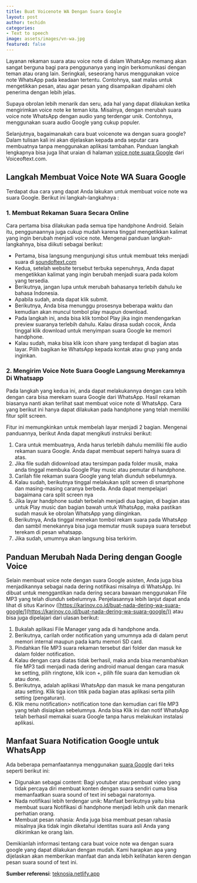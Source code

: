 ```yaml
---
title: Buat Voicenote WA Dengan Suara Google
layout: post
author: techidn
categories: 
- Text to speech
image: assets/images/vn-wa.jpg
featured: false
---
```


Layanan rekaman suara atau voice note di dalam WhatsApp memang akan sangat berguna bagi para penggunanya yang ingin berkomunikasi dengan teman atau orang lain. Seringkali, seseorang harus menggunakan voice note WhatsApp pada keadaan tertentu. Contohnya, saat malas untuk mengetikkan pesan, atau agar pesan yang disampaikan dipahami oleh penerima dengan lebih jelas.

Supaya obrolan lebih menarik dan seru, ada hal yang dapat dilakukan ketika mengirimkan voice note ke teman kita. Misalnya, dengan merubah suara voice note WhatsApp dengan audio yang terdengar unik. Contohnya, menggunakan suara audio Google yang cukup populer.

Selanjutnya, bagaimanakah cara buat voicenote wa dengan suara google? Dalam tulisan kali ini akan dijelaskan kepada anda seputar cara membuatnya tanpa menggunakan aplikasi tambahan. Panduan langkah lengkapnya bisa juga lihat uraian di halaman [voice note suara Google](https://www.voiceoftext.com/2022/04/cara-membuat-voice-note-wa-dengan-suara.html) dari Voiceoftext.com.

## Langkah Membuat Voice Note WA Suara Google

Terdapat dua cara yang dapat Anda lakukan untuk membuat voice note wa suara Google. Berikut ini langkah-langkahnya :

### 1. Membuat Rekaman Suara Secara Online

Cara pertama bisa dilakukan pada semua tipe handphone Android. Selain itu, penggunaannya juga cukup mudah karena tinggal mengetikkan kalimat yang ingin berubah menjadi voice note. Mengenai panduan langkah-langkahnya, bisa diikuti sebagai berikut:

- Pertama, bisa langsung mengunjungi situs untuk membuat teks menjadi suara di [soundoftext.com](https://soundoftext.com)
- Kedua, setelah website tersebut terbuka sepenuhnya, Anda dapat mengetikkan kalimat yang ingin berubah menjadi suara pada kolom yang tersedia.
- Berikutnya, jangan lupa untuk merubah bahasanya terlebih dahulu ke bahasa Indonesia.
- Apabila sudah, anda dapat klik submit.
- Berikutnya, Anda bisa menunggu prosesnya beberapa waktu dan kemudian akan muncul tombol play maupun download.
- Pada langkah ini, anda bisa klik tombol Play jika ingin mendengarkan preview suaranya terlebih dahulu. Kalau dirasa sudah cocok, Anda tinggal klik download untuk menyimpan suara Google ke memori handphone.
- Kalau sudah, maka bisa klik icon share yang terdapat di bagian atas layar. Pilih bagikan ke WhatsApp kepada kontak atau grup yang anda inginkan.

### 2. Mengirim Voice Note Suara Google Langsung Merekamnya Di Whatsapp

Pada langkah yang kedua ini, anda dapat melakukannya dengan cara lebih dengan cara bisa merekam suara Google dari WhatsApp. Hasil rekaman biasanya nanti akan terlihat saat membuat voice note di WhatsApp. Cara yang berikut ini hanya dapat dilakukan pada handphone yang telah memiliki fitur split screen.

Fitur ini memungkinkan untuk membelah layar menjadi 2 bagian. Mengenai panduannya, berikut Anda dapat mengikuti instruksi berikut:

1. Cara untuk membuatnya, Anda harus terlebih dahulu memiliki file audio rekaman suara Google. Anda dapat membuat seperti halnya suara di atas.
2. Jika file sudah didownload atau tersimpan pada folder musik, maka anda tinggal membuka Google Play music atau pemutar di handphone.
3. Carilah file rekaman suara Google yang telah diunduh sebelumnya.
4. Kalau sudah, berikutnya tinggal melakukan split screen di smartphone dan masing-masing caranya berbeda. Anda dapat mempelajari bagaimana cara split screen nya
5. Jika layar handphone sudah terbelah menjadi dua bagian, di bagian atas untuk Play music dan bagian bawah untuk WhatsApp, maka pastikan sudah masuk ke obrolan WhatsApp yang diinginkan.
6. Berikutnya, Anda tinggal menekan tombol rekam suara pada WhatsApp dan sambil menekannya bisa juga memutar musik supaya suara tersebut terekam di pesan whatsapp. 
7. Jika sudah, umumnya akan langsung bisa terkirim.

## Panduan Merubah Nada Dering dengan Google Voice

Selain membuat voice note dengan suara Google asisten, Anda juga bisa menjadikannya sebagai nada dering notifikasi misalnya di WhatsApp. Ini dibuat untuk menggantikan nada dering secara bawaan menggunakan File MP3 yang telah diunduh sebelumnya. Penjelasannya lebih lanjut dapat anda lihat di situs Karinov ([https://karinov.co.id/buat-nada-dering-wa-suara-google/](https://karinov.co.id/buat-nada-dering-wa-suara-google/)) atau bisa juga dipelajari dari ulasan berikut: 

1. Bukalah aplikasi File Manager yang ada di handphone anda.
2. Berikutnya, carilah order notification yang umumnya ada di dalam perut memori internal maupun pada kartu memori SD card.
3. Pindahkan file MP3 suara rekaman tersebut dari folder dan masuk ke dalam folder notification.
4. Kalau dengan cara diatas tidak berhasil, maka anda bisa menambahkan file MP3 tadi menjadi nada dering android manual dengan cara masuk ke setting, pilih ringtone, klik icon +, pilih file suara dan kemudian ok atau done.
5. Berikutnya, adalah aplikasi WhatsApp dan masuk ke mana pengaturan atau setting. Klik tiga icon titik pada bagian atas aplikasi serta pilih setting (pengaturan).
6. Klik menu notification> notification tone dan kemudian cari file MP3 yang telah disiapkan sebelumnya. Anda bisa Klik ini dan notif WhatsApp telah berhasil memakai suara Google tanpa harus melakukan instalasi aplikasi.

## Manfaat Suara Notification Google untuk WhatsApp

Ada beberapa pemanfaatannya menggunakan [suara Google](https://www.sebuahutas.com/2021/12/sound-of-text-wa-suara-google-indonesia.html) dari teks seperti berikut ini:

- Digunakan sebagai content: Bagi youtuber atau pembuat video yang tidak percaya diri membuat konten dengan suara sendiri cuma bisa memanfaatkan suara sound of text ini sebagai naratornya.
- Nada notifikasi lebih terdengar unik: Manfaat berikutnya yaitu bisa membuat suara Notifikasi di handphone menjadi lebih unik dan menarik perhatian orang.
- Membuat pesan rahasia: Anda juga bisa membuat pesan rahasia misalnya jika tidak ingin diketahui identitas suara asli Anda yang dikirimkan ke orang lain.

Demikianlah informasi tentang cara buat voice note wa dengan suara google yang dapat dilakukan dengan mudah. Kami harapkan apa yang dijelaskan akan memberikan manfaat dan anda lebih kelihatan keren dengan pesan suara sound of text ini.

**Sumber referensi**: [teknosia.netlify.app](https://teknosia.netlify.app/)
